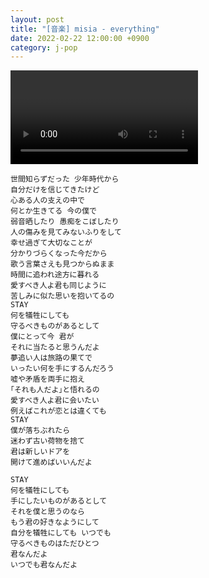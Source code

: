 ```yaml
---
layout: post
title: "[音楽] misia - everything"
date: 2022-02-22 12:00:00 +0900
category: j-pop
---
```


<div class="video-container">
    <video id="player" class="video-js vjs-default-skin vjs-big-play-centered" data-json="/public/json/j-pop/everything.json"></video>
</div>

```
世間知らずだった 少年時代から
自分だけを信じてきたけど
心ある人の支えの中で
何とか生きてる 今の僕で
弱音晒したり 愚痴をこぼしたり
人の傷みを見てみないふりをして
幸せ過ぎて大切なことが
分かりづらくなった今だから
歌う言葉さえも見つからぬまま
時間に追われ途方に暮れる
愛すべき人よ君も同じように
苦しみに似た思いを抱いてるの
STAY
何を犠牲にしても
守るべきものがあるとして
僕にとって今 君が
それに当たると思うんだよ
夢追い人は旅路の果てで
いったい何を手にするんだろう
嘘や矛盾を両手に抱え
｢それも人だよ｣と悟れるの
愛すべき人よ君に会いたい
例えばこれが恋とは違くても
STAY
僕が落ちぶれたら
迷わず古い荷物を捨て
君は新しいドアを
開けて進めばいいんだよ

STAY
何を犠牲にしても
手にしたいものがあるとして
それを僕と思うのなら
もう君の好きなようにして
自分を犠牲にしても いつでも
守るべきものはただひとつ
君なんだよ
いつでも君なんだよ
```